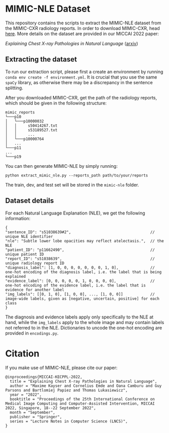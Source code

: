# MIMIC-NLE Dataset

This repository contains the scripts to extract the MIMIC-NLE dataset from the MIMIC-CXR radiology reports. In order to download MIMIC-CXR, head [here](https://physionet.org/content/mimic-cxr-jpg/2.0.0/). More details on the dataset are provided in our MICCAI 2022 paper:

*Explaining Chest X-ray Pathologies in Natural Language* ([arxiv](https://arxiv.org/abs/2207.04343))

## Extracting the dataset

To run our extraction script, please first a create an environment by running `conda env create -f environment.yml`. It is crucial that you use the same `spaCy` library, as otherwise there may be a discrepancy in the sentence splitting.

After you downloaded MIMIC-CXR, get the path of the radiology reports, which should be given in the following structure: 

```
mimic_reports
└───p10
│   └───p10000032
│   │     s50414267.txt
│   │     s53189527.txt
│   │     ...
│   └───p10000764
│   ...
└───p11
...
└───p19
```

You can then generate MIMIC-NLE by simply running: 
```
python extract_mimic_nle.py --reports_path path/to/your/reports
```
The train, dev, and test set will be stored in the `mimic-nle` folder.

## Dataset details

For each Natural Language Explanation (NLE), we get the following information: 

```
{
"sentence_ID": "s51038639#2",                                   // unique NLE identifier
"nle": "Subtle lower lobe opacities may reflect atelectasis.",  // the NLE
"patient_ID": "p11662490",                                      // unique patient ID
"report_ID": "s51038639",                                       // unique radiology report ID
"diagnosis_label": [1, 0, 0, 0, 0, 0, 0, 0, 1, 0],              // one-hot encoding of the diagnosis label, i.e. the label that is being explained
"evidence_label": [0, 0, 0, 0, 0, 1, 0, 0, 0, 0],               // one-hot encoding of the evidence label, i.e. the label that is evidence for another label
"img_labels": [[0, 1, 0], [1, 0, 0], ..., [1, 0, 0]]            // image-wide labels, given as [negative, uncertain, positive] for each class
}
```

The diagnosis and evidence labels apply only specifically to the NLE at hand, while the `img_labels` apply to the whole image and may contain labels not referred to in the NLE. Dictionaries to uncode the one-hot encoding are provided in `encodings.py`.

# Citation

If you make use of MIMIC-NLE, please cite our paper:

```
@inproceedings{MICCAI-KECPPL-2022,
  title = "Explaining Chest X-ray Pathologies in Natural Language",
  author = "Maxime Kayser and Cornelius Emde and Oana Camburu and Guy Parsons and Bartlomiej Papiez and Thomas Lukasiewicz",
  year = "2022",
  booktitle = "Proceedings of the 25th International Conference on Medical Image Computing and Computer-Assisted Intervention, MICCAI 2022, Singapore, 18--22 September 2022",
  month = "September",
  publisher = "Springer",
  series = "Lecture Notes in Computer Science (LNCS)",
}
